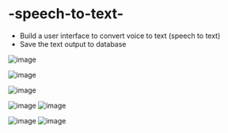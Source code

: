 # -speech-to-text-
- Build a user interface to convert voice to text (speech to text)
- Save the text output to database
  
![image](https://github.com/user-attachments/assets/83c1ec95-82df-4e8f-bad2-9b9a368ceb8e)

![image](https://github.com/user-attachments/assets/7addccea-4351-4d67-af64-9964b6efeb86)

![image](https://github.com/user-attachments/assets/9c436c14-eefb-4ea2-9cfc-9e16abc6a830)

![image](https://github.com/user-attachments/assets/4a79c3c8-b10c-4c59-9ce5-eb02da5bc074)
![image](https://github.com/user-attachments/assets/823cdb94-7e7e-4be7-beb7-135b271501e7)

![image](https://github.com/user-attachments/assets/983c64ea-1f62-4e5a-8ced-a9108958a4f6)
![image](https://github.com/user-attachments/assets/b98994bf-4330-4e18-8b42-62b9fdd3d58a)
